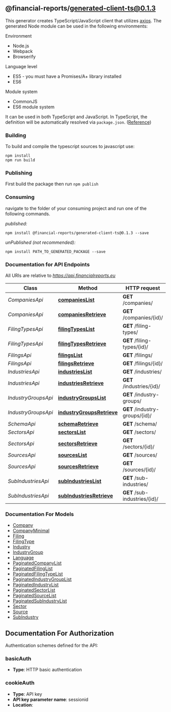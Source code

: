 ## @financial-reports/generated-client-ts@0.1.3

This generator creates TypeScript/JavaScript client that utilizes [axios](https://github.com/axios/axios). The generated Node module can be used in the following environments:

Environment
* Node.js
* Webpack
* Browserify

Language level
* ES5 - you must have a Promises/A+ library installed
* ES6

Module system
* CommonJS
* ES6 module system

It can be used in both TypeScript and JavaScript. In TypeScript, the definition will be automatically resolved via `package.json`. ([Reference](https://www.typescriptlang.org/docs/handbook/declaration-files/consumption.html))

### Building

To build and compile the typescript sources to javascript use:
```
npm install
npm run build
```

### Publishing

First build the package then run `npm publish`

### Consuming

navigate to the folder of your consuming project and run one of the following commands.

_published:_

```
npm install @financial-reports/generated-client-ts@0.1.3 --save
```

_unPublished (not recommended):_

```
npm install PATH_TO_GENERATED_PACKAGE --save
```

### Documentation for API Endpoints

All URIs are relative to *https://api.financialreports.eu*

Class | Method | HTTP request | Description
------------ | ------------- | ------------- | -------------
*CompaniesApi* | [**companiesList**](docs/CompaniesApi.md#companieslist) | **GET** /companies/ | 
*CompaniesApi* | [**companiesRetrieve**](docs/CompaniesApi.md#companiesretrieve) | **GET** /companies/{id}/ | 
*FilingTypesApi* | [**filingTypesList**](docs/FilingTypesApi.md#filingtypeslist) | **GET** /filing-types/ | 
*FilingTypesApi* | [**filingTypesRetrieve**](docs/FilingTypesApi.md#filingtypesretrieve) | **GET** /filing-types/{id}/ | 
*FilingsApi* | [**filingsList**](docs/FilingsApi.md#filingslist) | **GET** /filings/ | 
*FilingsApi* | [**filingsRetrieve**](docs/FilingsApi.md#filingsretrieve) | **GET** /filings/{id}/ | 
*IndustriesApi* | [**industriesList**](docs/IndustriesApi.md#industrieslist) | **GET** /industries/ | 
*IndustriesApi* | [**industriesRetrieve**](docs/IndustriesApi.md#industriesretrieve) | **GET** /industries/{id}/ | 
*IndustryGroupsApi* | [**industryGroupsList**](docs/IndustryGroupsApi.md#industrygroupslist) | **GET** /industry-groups/ | 
*IndustryGroupsApi* | [**industryGroupsRetrieve**](docs/IndustryGroupsApi.md#industrygroupsretrieve) | **GET** /industry-groups/{id}/ | 
*SchemaApi* | [**schemaRetrieve**](docs/SchemaApi.md#schemaretrieve) | **GET** /schema/ | 
*SectorsApi* | [**sectorsList**](docs/SectorsApi.md#sectorslist) | **GET** /sectors/ | 
*SectorsApi* | [**sectorsRetrieve**](docs/SectorsApi.md#sectorsretrieve) | **GET** /sectors/{id}/ | 
*SourcesApi* | [**sourcesList**](docs/SourcesApi.md#sourceslist) | **GET** /sources/ | 
*SourcesApi* | [**sourcesRetrieve**](docs/SourcesApi.md#sourcesretrieve) | **GET** /sources/{id}/ | 
*SubIndustriesApi* | [**subIndustriesList**](docs/SubIndustriesApi.md#subindustrieslist) | **GET** /sub-industries/ | 
*SubIndustriesApi* | [**subIndustriesRetrieve**](docs/SubIndustriesApi.md#subindustriesretrieve) | **GET** /sub-industries/{id}/ | 


### Documentation For Models

 - [Company](docs/Company.md)
 - [CompanyMinimal](docs/CompanyMinimal.md)
 - [Filing](docs/Filing.md)
 - [FilingType](docs/FilingType.md)
 - [Industry](docs/Industry.md)
 - [IndustryGroup](docs/IndustryGroup.md)
 - [Language](docs/Language.md)
 - [PaginatedCompanyList](docs/PaginatedCompanyList.md)
 - [PaginatedFilingList](docs/PaginatedFilingList.md)
 - [PaginatedFilingTypeList](docs/PaginatedFilingTypeList.md)
 - [PaginatedIndustryGroupList](docs/PaginatedIndustryGroupList.md)
 - [PaginatedIndustryList](docs/PaginatedIndustryList.md)
 - [PaginatedSectorList](docs/PaginatedSectorList.md)
 - [PaginatedSourceList](docs/PaginatedSourceList.md)
 - [PaginatedSubIndustryList](docs/PaginatedSubIndustryList.md)
 - [Sector](docs/Sector.md)
 - [Source](docs/Source.md)
 - [SubIndustry](docs/SubIndustry.md)


<a id="documentation-for-authorization"></a>
## Documentation For Authorization


Authentication schemes defined for the API:
<a id="basicAuth"></a>
### basicAuth

- **Type**: HTTP basic authentication

<a id="cookieAuth"></a>
### cookieAuth

- **Type**: API key
- **API key parameter name**: sessionid
- **Location**: 

